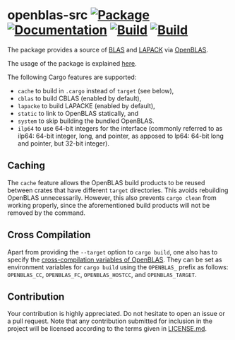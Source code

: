 # openblas-src [![Package][package-img]][package-url] [![Documentation][documentation-img]][documentation-url] [![Build][build1-img]][build1-url] [![Build][build2-img]][build2-url]

The package provides a source of [BLAS] and [LAPACK] via [OpenBLAS].

The usage of the package is explained [here][usage].

The following Cargo features are supported:

* `cache` to build in `.cargo` instead of `target` (see below),
* `cblas` to build CBLAS (enabled by default),
* `lapacke` to build LAPACKE (enabled by default),
* `static` to link to OpenBLAS statically, and
* `system` to skip building the bundled OpenBLAS.
* `ilp64` to use 64-bit integers for the interface
  (commonly referred to as ilp64: 64-bit integer, long, and pointer,
  as apposed to lp64: 64-bit long and pointer, but 32-bit integer).

## Caching

The `cache` feature allows the OpenBLAS build products to be reused between
crates that have different `target` directories. This avoids rebuilding OpenBLAS
unnecessarily. However, this also prevents `cargo clean` from working properly,
since the aforementioned build products will not be removed by the command.

## Cross Compilation

Apart from providing the `--target` option to `cargo build`, one also has to
specify the [cross-compilation variables of OpenBLAS][openblas-cross-compile].
They can be set as environment variables for `cargo build` using the `OPENBLAS_`
prefix as follows: `OPENBLAS_CC`, `OPENBLAS_FC`, `OPENBLAS_HOSTCC`, and
`OPENBLAS_TARGET`.

## Contribution

Your contribution is highly appreciated. Do not hesitate to open an issue or a
pull request. Note that any contribution submitted for inclusion in the project
will be licensed according to the terms given in [LICENSE.md](LICENSE.md).

[blas]: https://en.wikipedia.org/wiki/BLAS
[lapack]: https://en.wikipedia.org/wiki/LAPACK
[openblas]: http://www.openblas.net/
[openblas-cross-compile]: https://github.com/xianyi/OpenBLAS#cross-compile
[usage]: https://blas-lapack-rs.github.io/usage

[build1-img]: https://travis-ci.org/blas-lapack-rs/openblas-src.svg?branch=master
[build1-url]: https://travis-ci.org/blas-lapack-rs/openblas-src
[build2-img]: https://ci.appveyor.com/api/projects/status/l438i5ov5wsw4qw0?svg=true
[build2-url]: https://ci.appveyor.com/project/IvanUkhov/openblas-src
[documentation-img]: https://docs.rs/openblas-src/badge.svg
[documentation-url]: https://docs.rs/openblas-src
[package-img]: https://img.shields.io/crates/v/openblas-src.svg
[package-url]: https://crates.io/crates/openblas-src
